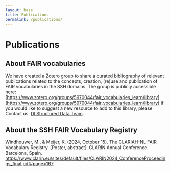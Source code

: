 ```yaml
---
layout: base
title: Publications
permalink: /publications/
---
```


# Publications

## About FAIR vocabularies
We have created a Zotero group to share a curated bibliography of relevant publications related to the concepts, creation, (re)use and publication of FAIR vocabularies in the SSH domains. The group is publicly accessible here:
[https://www.zotero.org/groups/5970044/fair_vocabularies_learn/library](https://www.zotero.org/groups/5970044/fair_vocabularies_learn/library)
If you would like to suggest a new resource to add to this library, please Contact us: <a href="&#109;a&#105;l&#116;&#111;:&#115;&#116;&#114;&#117;&#99;&#116;&#117;&#114;&#101;&#100;&#45;&#100;&#97;&#116;&#97;&#64;&#100;&#105;&#46;&#104;&#117;&#99;&#46;&#107;&#110;&#97;&#119;&#46;&#110;&#108;">DI Structured Data Team</a>. 

## About the SSH FAIR Vocabulary Registry
Windhouwer, M., & Meijer, K. (2024, October 15). The CLARIAH-NL FAIR Vocabulary Registry. [Poster, abstract]. CLARIN Annual Conference, Barcelona, Spain. https://www.clarin.eu/sites/default/files/CLARIN2024_ConferenceProceedings_final.pdf#page=167
